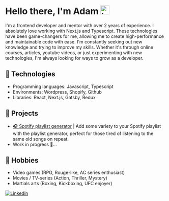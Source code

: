 # Hello there, I'm Adam <img src="https://user-images.githubusercontent.com/1303154/88677602-1635ba80-d120-11ea-84d8-d263ba5fc3c0.gif" width="28px" height="28px" alt="hi">

I'm a frontend developer and mentor with over 2 years of experience. I absolutely love working with Next.js and Typescript. These technologies have been game-changers for me, allowing me to create high-performance and maintainable code with ease. I'm constantly seeking out new knowledge and trying to improve my skills. Whether it's through online courses, articles, youtube videos, or just experimenting with new technologies, I'm always looking for ways to grow as a developer.

## 🔧 Technologies

- Programming languages: Javascript, Typescript
- Environments: Wordpress, Shopify, Github
- Libraries: React, Next.js, Gatsby, Redux

## 🦾 Projects

- [🎧 Spotify playlist generator](https://github.com/Adamchello/spotify-playlist-generator) | Add some variety to your Spotify playlist with the playlist generator, perfect for those tired of listening to the same old songs on repeat.
- Work in progress 🧐...

## 🌱 Hobbies

- Video games (RPG, Rouge-like, AC series enthusiast)
- Movies / TV-series (Action, Thriller, Mystery)
- Martials arts (Boxing, Kickboxing, UFC enjoyer)

[![Linkedin](https://img.shields.io/badge/-LinkedIn-blue?style=flat-square&logo=Linkedin&logoColor=white&link=https://www.linkedin.com/in/adam-gornas/)](https://www.linkedin.com/in/adam-gornas/)
